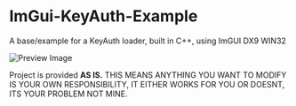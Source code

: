 # ImGui-KeyAuth-Example
 A base/example for a KeyAuth loader, built in C++, using ImGUI DX9 WIN32

![Preview Image](https://github.com/ifBars/ImGuiDX9-KeyAuth-Loader-Example/assets/114284668/4bd37521-ecfd-4140-9ab6-e83deafa565b)

Project is provided **AS IS.** THIS MEANS ANYTHING YOU WANT TO MODIFY IS YOUR OWN RESPONSIBILITY, IT EITHER WORKS FOR YOU OR DOESNT, ITS YOUR PROBLEM NOT MINE.